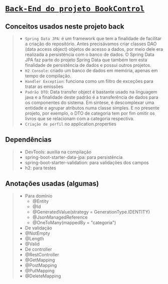 # [`Back-End do projeto BookControl`](https://github.com/jcarloscody/angular_projeto_BookControle)


## Conceitos usados neste projeto back
>  - `Spring Data JPA`: é um framework que tem a finalidade de facilitar a criação do repositório. Antes precisávamos criar classes DAO (data access object) objetos de acesso a dados, por meio dele era realizada a persistência com o banco de dados.  O Spring Data JPA faz parte do projeto Spring Data que também tem esta finalidade de persistência de dados e possui outros projetos.
>  - `H2 Console`: criado um banco de dados em memória, apenas em tempo de compilação.
>  - `Handler Exception`: funciona como um filtro de exceções para tratar as emissões
>  - `Padrão DTO`: Data transfer object é bastante usado na linguagem java e a finalidade deste padrão é a transferência de dados para os componentes do sistema. Em síntese, é descomplexar uma entidade e agrupar atributos numa classe simples. E no presente projeto, por exemplo, o DTO de categoria tem por fim omitir os livros que se relacionam com a categoria respectiva.
>  - `Criação de perfil` no application.properties

## Dependências
> - DevTools: auxilia na compilação
> - spring-boot-starter-data-jpa: para persistência
> - spring-boot-starter-validation: para validações dos campos
> - h2: para testes

## Anotações usadas (algumas)
> - Para domínio
>   - @Entity
>   - @Id
>   - @GeneratedValue(strategy = GenerationType.IDENTITY)
>   - @JsonManagedReference
>   - @OneToMany(mappedBy = "categoria")
> - De validação
>  - @NotEmpty
>  - @Length
>  - @Valid
> - De controller
>  - @RestController
>  - @GetMapping
>  - @PostMapping
>  - @PutMapping
>  - @DeleteMapping